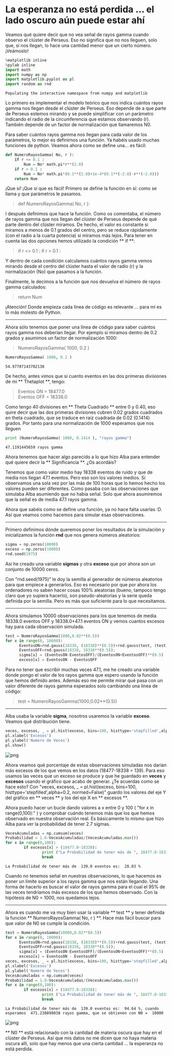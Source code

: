 
# La esperanza no está perdida ... el lado oscuro aún puede estar ahí

Veamos qué quiere decir que no vea señal de rayos gamma cuando observo el clúster de Perseus. Eso no significa que no nos lleguen, solo que, si nos llegan, lo hace una cantidad menor que un cierto número. ¡Veámoslo!


```python
%matplotlib inline
%pylab inline
import math
import numpy as np
import matplotlib.pyplot as pl
import random as rnd
```

    Populating the interactive namespace from numpy and matplotlib


Lo primero es implementar el modelo teórico que nos indica cuántos rayos gamma nos llegan desde el clúster de Perseus. Eso depende de a que parte de Perseus estemos mirando y se puede simplificar con un parámetro indicando el radio de la circumferencia que estamos observando (r). También depende de un factor de normalización que llamaremos N0.

Para saber cuántos rayos gamma nos llegan para cada valor de los parámetros, lo mejor es definirnos una función. Ya habéis usado muchas funciones de python. Veamos ahora como se define una... es fácil:


```python
def NumeroRayosGamma( No, r ):
    if r <= 0.1 :
        Num = No* math.pi*r**(2.0)
    if r > 0.1 :
        Num = No* math.pi*(0.1**(2.0)+1e-4*(0.1**(-2.0)-r**(-2.0)))
    return Num
```

¡Que sí! ¡Que sí que es fácil!
Primero se define la función en sí: como se llama y que parámetros le pasamos.

> def NumeroRayosGamma( No, r ):

I después definimos que hace la función. Como os comentaba, el número de rayos gamma que nos llegan del clúster de Perseus depende de qué parte dentro del clúster miramos. De hecho, el valor es constante si miramos a menos de 0.1 grados del centro, pero se reduce rápidamente (con el radio a la cuarta potencia) si miramos más lejos. Para tener en cuenta las dos opciones hemos utilizado la condición ** if **:

> if r <= 0.1 :
> if r > 0.1 :

Y dentro de cada condición calculamos cuántos rayos gamma vemos mirando desde el centro del clúster hasta el valor de radio (r) y la normalización (No) que pasamos a la función.

Finalmente, le decimos a la función que nos devuelva el número de rayos gamma calculados:

> return Num

¡Atención! Donde empieza cada línea de código es relevante ... para mí es lo más molesto de Python.

--------------

Ahora sólo tenemos que poner una línea de código para saber cuántos rayos gamma nos deberían llegar. Por ejemplo si miramos dentro de 0.2 grados y asumimos un factor de normalización 1000:

> NumeroRayosGamma( 1000, 0.2 )


```python
NumeroRayosGamma( 1000, 0.2 )
```




    54.97787143782138



De hecho, antes vimos que si cuento eventos en las dos primeras divisiones de mi ** Thetaplot **, tengo:

> Eventos ON = 18477.0  
> Eventos OFF = 18338.0

Como tengo 40 divisiones en ** Theta Cuadrado ** entre 0 y 0.40, eso quire decir que las dos primeras divisiones cubren 0.02 grados cuadrados en theta cuadrado, que se traduce en raiz cuadrada de 0.02 (0.1414) grados. Por tanto para una normalización de 1000 esperamos que nos lleguen


```python
print (NumeroRayosGamma( 1000, 0.1414 ), "rayos gamma")
```

    47.1191445659 rayos gamma


Ahora tenemos que hacer algo parecido a lo que hizo Alba para entender qué quiere decir la ** Significancia **. ¿Os acordáis?

Tenemos que como valor medio hay 18338 eventos de ruido y que de media nos llegan 47.1 eventos. Pero eso son los valores medios. Si observamos una sola vez por las más de 100 horas que lo hemos hecho los valores pueden ser diferentes. Como pasaba con las observaciones que simulaba Alba asumiendo que no había señal. Solo que ahora asumiremos que la señal es de media 47.1 rayos gamma.

Ahora que sabéis como se define una función, ya no hace falta usarlas :D. Así que veamos como hacemos para simular esas observaciones.

-------

Primero definimos dónde queremos poner los resultados de la simulación y inicializamos la función **rnd** que nos genera números aleatorios:


```python
sigma = np.zeros(10000)
exceso = np.zeros(10000)
rnd.seed(1975)
```

Así he creado una variable **sigmas** y otra **exceso** que por ahora son un conjunto de 10000 ceros.

Con "rnd.seed(1975)" le doy la semilla al generador de números aleatorios para que empiece a generarlos. Eso es necesario por que por ahora los ordenadores no saben hacer cosas 100% aleatorias (bueno, tampoco tengo claro que yo supiera hacerlo), son pseudo-aleatorias y la serie queda definida por la semilla. Pero es más que suficiente para lo que necesitamos.

----------

Ahora simulamos 10000 observaciones para los que tenemos de media 18338.0 eventos OFF y 18338.0+47.1 eventos ON y vemos cuantos excesos hay para cada observación simulada.



```python
test = NumeroRayosGamma(1000,0.02**(0.5))
for x in range(0, 10000):
      EventosON=rnd.gauss(18338, (18338)**(0.5))+rnd.gauss(test, (test)**(0.5));
      EventosOFF=rnd.gauss(18338, 18338**(0.5));
      sigma[x] = (EventosON-EventosOFF)/(EventosON+EventosOFF)**(0.5)
      exceso[x] = EventosON - EventosOFF
```

Para no tener que escribir muchas veces 47.1, me he creado una variable donde pongo el valor de los rayos gamma que espero usando la función que hemos definido antes. Además eso me permite mirar qué pasa con un valor diferente de rayos gamma esperados solo cambiando una linea de código:

> test = NumeroRayosGamma(1000,0.02**(0.5))

----------

Alba usaba la variable **sigma**, nosotros usaremos la variable **exceso**. Veamos qué distribución tiene.


```python
veces, excesos, _ = pl.hist(exceso, bins=100, histtype='stepfilled',alpha=0.2, normed=False)
pl.xlabel('Excesos')
pl.ylabel('Numero de Veces')
pl.show()
```


![png](night_3_4_es_files/night_3_4_es_13_0.png)


Ahora veamos qué porcentaje de estas observaciones simuladas nos darían más excesos de los que vemos en los datos (18477-18338 = 139). Para eso usamos las veces que un exceso se produce y que he guardado en **veces** y **excesos** usando el gráfico que acabo de generar. ¿Te acuerdas como se hace esto? Con "veces, excesos, _ = pl.hist(exceso, bins=100, histtype='stepfilled',alpha=0.2, normed=False)" guardo los valores del eje Y del gráfico en ** veces ** y los del eje X en ** excesos **.

Ahora puedo hacer un bucle dando valores a x entre 0 y 100 ( "for x in range(0,100):" ) y comprobar cuándo tenemos más que los que hemos observado en nuestra observación real. Es básicamente lo mismo que hizo Alba para ver la probabilidad de tener 2.7 sigmas.


```python
VecesAcumuladas = np.cumsum(veces)
Probabilidad = 1.0-VecesAcumuladas/(VecesAcumuladas.max())
for x in range(0,100):
        if excesos[x] > (18477.0-18338):
                print ("La Probabilidad de tener más de ", 18477.0-18338, "eventos es: ", Probabilidad[x]*100, "%")
                break
```

    La Probabilidad de tener más de  139.0 eventos es:  28.83 %


Cuando no tenemos señal en nuestras observaciones, lo que hacemos es poner un límite superior a los rayos gamma que nos están llegando. Una forma de hacerlo es buscar el valor de rayos gamma para el cual el 95% de las veces tendríamos más excesos de los que hemos observado. Con la hipótesis de N0 = 1000, nos quedamos lejos.

------

Ahora es cuando me va muy bien usar la variable ** test ** y tener definida la función ** NumeroRayosGamma( No, r ) **. Hace más fácil buscar para que valor de N0 se cumple la condición.


```python
test = NumeroRayosGamma(10000,0.02**(0.5))
for x in range(0, 10000):
      EventosON=rnd.gauss(18338, (18338)**(0.5))+rnd.gauss(test, (test)**(0.5));
      EventosOFF=rnd.gauss(18338, 18338**(0.5));
      sigma[x] = (EventosON-EventosOFF)/(EventosON+EventosOFF)**(0.5)
      exceso[x] = EventosON - EventosOFF
veces, excesos, _ = pl.hist(exceso, bins=100, histtype='stepfilled',alpha=0.2, normed=False)
pl.xlabel('Excesos')
pl.ylabel('Numero de Veces')
VecesAcumuladas = np.cumsum(veces)
Probabilidad = 1.0-VecesAcumuladas/(VecesAcumuladas.max())
for x in range(0,100):
        if excesos[x] > (18477.0-18338):
                print ("La Probabilidad de tener más de ", 18477.0-18338, "eventos es: ", Probabilidad[x]*100, "%, cuando esperamos ", test, "rayos gamma, que se obtienen con N0 = ",10000) 
                break
```

    La Probabilidad de tener más de  139.0 eventos es:  94.64 %, cuando esperamos  471.238898038 rayos gamma, que se obtienen con N0 =  10000



![png](night_3_4_es_files/night_3_4_es_17_1.png)


** N0 ** está relacionado con la cantidad de materia oscura que hay en el clúster de Perseus. Así que mis datos no me dicen que no haya materia oscura allí, solo que hay menos que una cierta cantidad ... la esperanza no está perdida.
